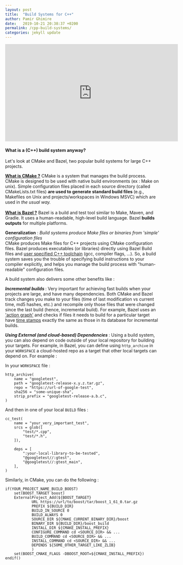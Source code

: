 ```yaml
---
layout: post
title:  "Build Systems for C++"
author: Pamir Ghimire
date:   2019-10-21 20:38:37 +0200
permalink: /cpp-build-systems/
categories: jekyll update
---
```


<!-- How C++ compiler works : video -->
<iframe width="560" height="315" src="https://www.youtube.com/embed/3tIqpEmWMLI" frameborder="0" allow="accelerometer; encrypted-media; gyroscope; picture-in-picture" allowfullscreen></iframe>
<br>
<h4> What is a (C++) build system anyway? </h4>
Let's look at CMake and Bazel, two popular build systems for large C++ projects. 

[<b>What is CMake ?</b>](https://cmake.org/overview/)
 CMake is a system that manages the build process. CMake is designed to be used with native build environments (ex : Make on unix). Simple configuration files placed in each source directory (called CMakeLists.txt files) <b> are used to generate standard build files </b> (e.g., Makefiles on Unix and projects/workspaces in Windows MSVC) which are used in <i>the usual way.</i>
 <br><br>
 [<b>What is Bazel ?</b>](https://docs.bazel.build/versions/1.1.0/bazel-overview.html) 
 Bazel is a build and test tool similar to Make, Maven, and Gradle. It uses a human-readable, high-level build language. Bazel <b>builds outputs</b> for multiple platforms.
 <br>

<b>Generalization</b> : <i> Build systems produce Make files or binaries from 'simple' configuration files </i>
<br> CMake produces Make files for C++ projects using CMake configuration files. 
Bazel produces executables (or libraries) directly using Bazel Build files and [user specified C++ toolchain](https://docs.bazel.build/versions/master/tutorial/cc-toolchain-config.html) (gcc, compiler flags, ...). So, a build system saves you the trouble of specifying build instructions to your compiler explicitly, and helps you manage the build process with "human-readable" configuration files. 

A build system also delivers some other benefits like : 

<!-- both cmake and bazel rebuild the targets if the dependencies change -->
<i><b>Incremental builds </b></i> : Very important for achieving fast builds when your projects are large, and have many dependencies. 
Both CMake and Bazel track changes you make to your files (time of last modification vs current time, md5 hashes, etc.) and recompile only those files that were changed since the last build (hence, incremental build). 
For example, Bazel uses an ['action graph'](https://docs.bazel.build/versions/0.27.0/bazel-overview.html) and checks if files it needs to build for a particular target have 
[time stamps](http://gensoft.pasteur.fr/docs/bazel/0.3.0/bazel-user-manual.html)
 exactly the same as those in its database for incremental builds.



<!-- build systems help you manage non out-of-source builds (using remote artifacts) -->
<i><b>Using External (and cloud-based) Dependencies </b></i> : Using a build system, you can also depend on code outside of your local repository for building your targets. For example, in Bazel, you can define using `http_archive` in your `WORKSPACE` a cloud-hosted repo as a target that other local targets can depend on. For example : 

In your `WORKSPACE` file : <br>
```
http_archive(
    name = "googletest",
    path = "googletest-release-x.y.z.tar.gz",
    repo = "https://url-of-google-test",
    sha256 = "some-unique-sha",
    strip_prefix = "googletest-release-a.b.c",
)
```

And then in one of your local `BUILD` files : <br>
```
cc_test(
    name = "your_very_important_test",
    srcs = glob([
        "test/*.cpp",
        "test/*.h",
    ]),

    deps = [
        ":your-local-library-to-be-tested",
        "@googletest//:gtest",
        "@googletest//:gtest_main",
    ],
)
```

Similarly, in CMake, you can do the following : 
```
if(YOUR_PROJECT_NAME_BUILD_BOOST)
    set(BOOST_TARGET boost)
    ExternalProject_Add(${BOOST_TARGET}
            URL https://url/to/boost/tar/boost_1_61_0.tar.gz
            PREFIX ${BUILD_DIR}
            BUILD_IN_SOURCE 0
            BUILD_ALWAYS 0
            SOURCE_DIR ${CMAKE_CURRENT_BINARY_DIR}/boost
            BINARY_DIR ${BUILD_DIR}/boost_build
            INSTALL_DIR ${CMAKE_INSTALL_PREFIX}
            CONFIGURE_COMMAND cd <SOURCE_DIR> && ...
            BUILD_COMMAND cd <SOURCE_DIR> && ...
            INSTALL_COMMAND cd <SOURCE_DIR> && ...
            DEPENDS ${SOME_OTHER_TARGET_LIKE_ZLIB}
            )
    set(BOOST_CMAKE_FLAGS -DBOOST_ROOT=${CMAKE_INSTALL_PREFIX})
endif()
```